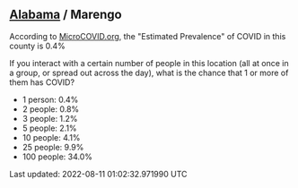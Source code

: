 
## [Alabama](/united-states/alabama) / Marengo

According to [MicroCOVID.org](http://microcovid.org),
the "Estimated Prevalence" of COVID in this county is 0.4%

If you interact with a certain number of people in this location
(all at once in a group, or spread out across the day), what is the chance that
1 or more of them has COVID?

- 1 person: 0.4%
- 2 people: 0.8%
- 3 people: 1.2%
- 5 people: 2.1%
- 10 people: 4.1%
- 25 people: 9.9%
- 100 people: 34.0%

Last updated: 2022-08-11 01:02:32.971990 UTC
